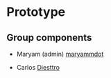 # Prototype

## Group components


- Maryam (admin) [maryammdot](https://github.com/maryammdot)

- Carlos [Diesttro](https://github.com/Diesttro)
